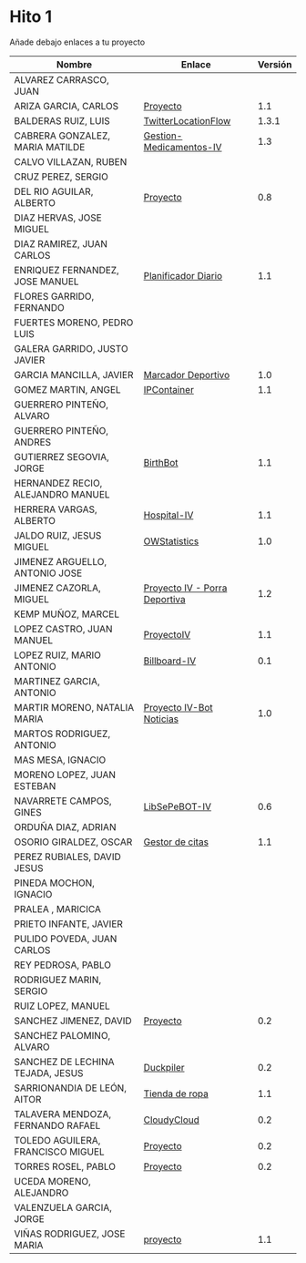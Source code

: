 # Hito 1

Añade debajo enlaces a tu proyecto

| Nombre | Enlace | Versión |
|--------|--------|---------|
| ALVAREZ CARRASCO, JUAN| | |
| ARIZA GARCIA, CARLOS|[Proyecto](https://github.com/AGCarlos/IV_1819_Proyecto) |1.1 |
| BALDERAS RUIZ, LUIS| [TwitterLocationFlow](https://github.com/luisbalru/TwitterLocationFlow) | 1.3.1 |
| CABRERA GONZALEZ, MARIA MATILDE|[Gestion-Medicamentos-IV](https://github.com/mati3/Gestion-Medicamentos-IV) |1.3 |
| CALVO VILLAZAN, RUBEN| | |
| CRUZ PEREZ, SERGIO| | |
| DEL RIO AGUILAR, ALBERTO| [Proyecto](https://github.com/berbus/proyectoIV) | 0.8 |
| DIAZ HERVAS, JOSE MIGUEL| | |
| DIAZ RAMIREZ, JUAN CARLOS| | |
| ENRIQUEZ FERNANDEZ, JOSE MANUEL|[Planificador Diario](https://github.com/jomaenfe/Planificador_diario-IV1819) | 1.1 |
| FLORES GARRIDO, FERNANDO| | |
| FUERTES MORENO, PEDRO LUIS| | |
| GALERA GARRIDO, JUSTO JAVIER| | |
| GARCIA MANCILLA, JAVIER| [Marcador Deportivo](https://github.com/JaviMancilla/MarcadorDeportivo_IV1819.git) | 1.0 |
| GOMEZ MARTIN, ANGEL| [IPContainer](https://github.com/harvestcore/IPContainer.git) | 1.1 |
| GUERRERO PINTEÑO, ALVARO| | |
| GUERRERO PINTEÑO, ANDRES| | |
| GUTIERREZ SEGOVIA, JORGE|[BirthBot](https://github.com/Saytes/BirthBot.git)|1.1|
| HERNANDEZ RECIO, ALEJANDRO MANUEL| | |
| HERRERA VARGAS, ALBERTO|[Hospital-IV](https://github.com/alberturria/Hospital-IV) | 1.1 |
| JALDO RUIZ, JESUS MIGUEL|[OWStatistics](https://github.com/JmZero/Proyecto-IV) | 1.0 |
| JIMENEZ ARGUELLO, ANTONIO JOSE| | |
| JIMENEZ CAZORLA, MIGUEL| [Proyecto IV - Porra Deportiva](https://github.com/iMiguel10/Proyecto-IV-Porra-Deportiva-) | 1.2 |
| KEMP MUÑOZ, MARCEL| | |
| LOPEZ CASTRO, JUAN MANUEL|[ProyectoIV](https://github.com/juanmaLC/ProyectoIV) |1.1 |
| LOPEZ RUIZ, MARIO ANTONIO| [Billboard-IV](https://github.com/marioanloru/Billboard-IV) | 0.1 |
| MARTINEZ GARCIA, ANTONIO| | |
| MARTIR MORENO, NATALIA MARIA|[Proyecto IV-Bot Noticias](https://github.com/natalia2911/ProyectoIV-BOT) |1.0 |
| MARTOS RODRIGUEZ, ANTONIO| | |
| MAS MESA, IGNACIO | | |
| MORENO LOPEZ, JUAN ESTEBAN| | |
| NAVARRETE CAMPOS, GINES|[LibSePeBOT-IV](https://github.com/GinesNC/LibSePeBOT-IV) | 0.6 |
| ORDUÑA DIAZ, ADRIAN| | |
| OSORIO GIRALDEZ, OSCAR|[Gestor de citas](https://github.com/widowert/ProyectoIV)|1.1|
| PEREZ RUBIALES, DAVID JESUS| | |
| PINEDA MOCHON, IGNACIO| | |
| PRALEA , MARICICA| | |
| PRIETO INFANTE, JAVIER| | |
| PULIDO POVEDA, JUAN CARLOS| | |
| REY PEDROSA, PABLO| | |
| RODRIGUEZ MARIN, SERGIO| | |
| RUIZ LOPEZ, MANUEL | | |
| SANCHEZ JIMENEZ, DAVID| [Proyecto](https://github.com/Koltharius/Weather_App) | 0.2 |
| SANCHEZ PALOMINO, ALVARO| | |
| SANCHEZ DE LECHINA TEJADA, JESUS|[Duckpiler](https://github.com/jojelupipa/Duckpiler) | 0.2 |
| SARRIONANDIA DE LEÓN, AITOR|[Tienda de ropa](https://github.com/aitorSDL/proyecto-iv-1819) |1.1|
| TALAVERA MENDOZA, FERNANDO RAFAEL| [CloudyCloud](https://github.com/Thejokeri/IV-18-19-Proyecto) | 0.2 |
| TOLEDO AGUILERA, FRANCISCO MIGUEL| [Proyecto](https://github.com/maikeltoledo/IV-18-19-Proyecto) |0.2|
| TORRES ROSEL, PABLO| [Proyecto](https://github.com/pablotr9/SimuladorBolsa-IV1819) | 0.2 |
| UCEDA MORENO, ALEJANDRO| | |
| VALENZUELA GARCIA, JORGE| | |
| VIÑAS RODRIGUEZ, JOSE MARIA | [proyecto](https://github.com/joseviro/ProyectoTPV) | 1.1 |
